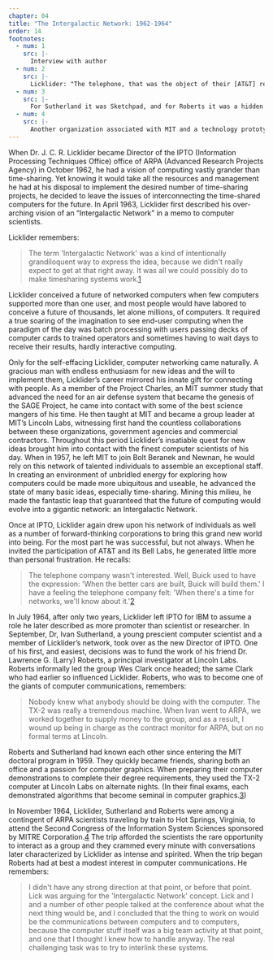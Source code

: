 ```yaml
---
chapter: 04
title: "The Intergalactic Network: 1962-1964"
order: 14
footnotes:
  - num: 1
    src: |-
      Interview with author
  - num: 2
    src: |- 
      Licklider: "The telephone, that was the object of their [AT&T] research, was a physical system that kind of stopped with the microphone on one end and the earphone on the other."
  - num: 3
    src: |- 
      For Sutherland it was Sketchpad, and for Roberts it was a hidden lines algorithm that was minor to his thesis.
  - num: 4
    src: |-  
      Another organization associated with MIT and a technology prototyping organization doing work for government agencies, especially the Air Force.
---
```


When Dr. J. C. R. Licklider became Director of the IPTO (Information Processing Techniques Office) office of ARPA (Advanced Research Projects Agency) in October 1962, he had a vision of computing vastly grander than time-sharing. Yet knowing it would take all the resources and management he had at his disposal to implement the desired number of time-sharing projects, he decided to leave the issues of interconnecting the time-shared computers for the future. In April 1963, Licklider first described his over-arching vision of an “Intergalactic Network” in a memo to computer scientists.

Licklider remembers:

>The term 'Intergalactic Network' was a kind of intentionally grandiloquent way to express the idea, because we didn't really expect to get at that right away. It was all we could possibly do to make timesharing systems work.<a name="fnloc1" href="#fn1">1</a>

Licklider conceived a future of networked computers when few computers supported more than one user, and most people would have labored to conceive a future of thousands, let alone millions, of computers. It required a true soaring of the imagination to see end-user computing when the paradigm of the day was batch processing with users passing decks of computer cards to trained operators and sometimes having to wait days to receive their results, hardly interactive computing.

Only for the self-effacing Licklider, computer networking came naturally. A gracious man with endless enthusiasm for new ideas and the will to implement them, Licklider’s career mirrored his innate gift for connecting with people. As a member of the Project Charles, an MIT summer study that advanced the need for an air defense system that became the genesis of the SAGE Project, he came into contact with some of the best science mangers of his time. He then taught at MIT and became a group leader at MIT’s Lincoln Labs, witnessing first hand the countless collaborations between these organizations, government agencies and commercial contractors. Throughout this period Licklider’s insatiable quest for new ideas brought him into contact with the finest computer scientists of his day. When in 1957, he left MIT to join Bolt Beranek and Newnan, he would rely on this network of talented individuals to assemble an exceptional staff. In creating an environment of unbridled energy for exploring how computers could be made more ubiquitous and useable, he advanced the state of many basic ideas, especially time-sharing. Mining this milieu, he made the fantastic leap that guaranteed that the future of computing would evolve into a gigantic network: an Intergalactic Network.

Once at IPTO, Licklider again drew upon his network of individuals as well as a number of forward-thinking corporations to bring this grand new world into being. For the most part he was successful, but not always. When he invited the participation of AT&T and its Bell Labs, he generated little more than personal frustration. He recalls:

>The telephone company wasn't interested. Well, Buick used to have the expression: 'When the better cars are built, Buick will build them.' I have a feeling the telephone company felt: 'When there's a time for networks, we'll know about it.'<a name="fnloc2" href="#fn2">2</a>

In July 1964, after only two years, Licklider left IPTO for IBM to assume a role he later described as more promoter than scientist or researcher. In September, Dr, Ivan Sutherland, a young prescient computer scientist and a member of Licklider’s network, took over as the new Director of IPTO. One of his first, and easiest, decisions was to fund the work of his friend Dr. Lawrence G. (Larry) Roberts, a principal investigator at Lincoln Labs. Roberts informally led the group Wes Clark once headed; the same Clark who had earlier so influenced Licklider. Roberts, who was to become one of the giants of computer communications, remembers:

>Nobody knew what anybody should be doing with the computer. The TX-2 was really a tremendous machine. When Ivan went to ARPA, we worked together to supply money to the group, and as a result, I wound up being in charge as the contract monitor for ARPA, but on no formal terms at Lincoln.

Roberts and Sutherland had known each other since entering the MIT doctoral program in 1959. They quickly became friends, sharing both an office and a passion for computer graphics. When preparing their computer demonstrations to complete their degree requirements, they used the TX-2 computer at Lincoln Labs on alternate nights. (In their final exams, each demonstrated algorithms that become seminal in computer graphics.<a name="fnloc3" href="#fn3">3</a>)

In November 1964, Licklider, Sutherland and Roberts were among a contingent of ARPA scientists traveling by train to Hot Springs, Virginia, to attend the Second Congress of the Information System Sciences sponsored by MITRE Corporation.<a name="fnloc4" href="#fn4">4</a> The trip afforded the scientists the rare opportunity to interact as a group and they crammed every minute with conversations later characterized by Licklider as intense and spirited. When the trip began Roberts had at best a modest interest in computer communications. He remembers:

>I didn't have any strong direction at that point, or before that point. Lick was arguing for the 'Intergalactic Network' concept. Lick and I and a number of other people talked at the conference about what the next thing would be, and I concluded that the thing to work on would be the communications between computers and to computers, because the computer stuff itself was a big team activity at that point, and one that I thought I knew how to handle anyway. The real challenging task was to try to interlink these systems.
